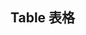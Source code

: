 <script setup>
import demo from './demo.vue'
import preview from '@/components/preview.vue'
</script>

## Table 表格
<demo />
<preview comp-name="table" demo-name="demo" />